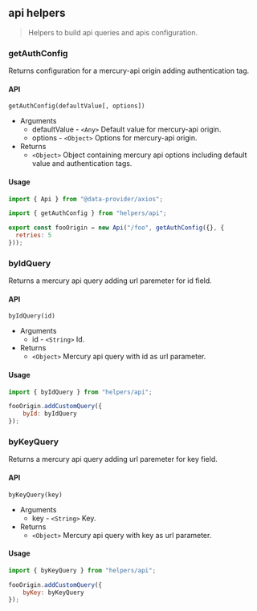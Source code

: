 ## api helpers

> Helpers to build api queries and apis configuration.

### getAuthConfig

Returns configuration for a mercury-api origin adding authentication tag.

#### API

`getAuthConfig(defaultValue[, options])`

* Arguments
	* defaultValue - `<Any>` Default value for mercury-api origin.
	* options - `<Object>` Options for mercury-api origin.
* Returns
	* `<Object>` Object containing mercury api options including default value and authentication tags.

#### Usage

```jsx
import { Api } from "@data-provider/axios";

import { getAuthConfig } from "helpers/api";

export const fooOrigin = new Api("/foo", getAuthConfig({}, {
  retries: 5
}));
```

### byIdQuery

Returns a mercury api query adding url paremeter for id field.

#### API

`byIdQuery(id)`

* Arguments
	* id - `<String>` Id.
* Returns
	* `<Object>` Mercury api query with id as url parameter.

#### Usage

```jsx
import { byIdQuery } from "helpers/api";

fooOrigin.addCustomQuery({
	byId: byIdQuery
});
```

### byKeyQuery

Returns a mercury api query adding url paremeter for key field.

#### API

`byKeyQuery(key)`

* Arguments
	* key - `<String>` Key.
* Returns
	* `<Object>` Mercury api query with key as url parameter.

#### Usage

```jsx
import { byKeyQuery } from "helpers/api";

fooOrigin.addCustomQuery({
	byKey: byKeyQuery
});
```
